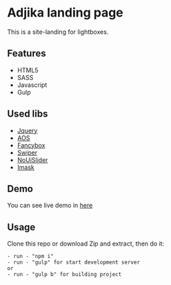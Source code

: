 # Adjika landing page

This is a site-landing for lightboxes.

## Features

- HTML5
- SASS 
- Javascript
- Gulp

## Used libs

- [Jquery](https://jquery.com/)
- [AOS](https://michalsnik.github.io/aos/)
- [Fancybox](https://fancyapps.com/)
- [Swiper](https://swiperjs.com/)
- [NoUiSlider](https://refreshless.com/nouislider/)
- [Imask](https://imask.js.org/)

## Demo

You can see live demo in [here](https://vladorg.github.io/adjika/)

## Usage

Clone this repo or download Zip and extract, then do it:

```
- run - "npm i"
- run - "gulp" for start development server
or
- run - "gulp b" for building project
```